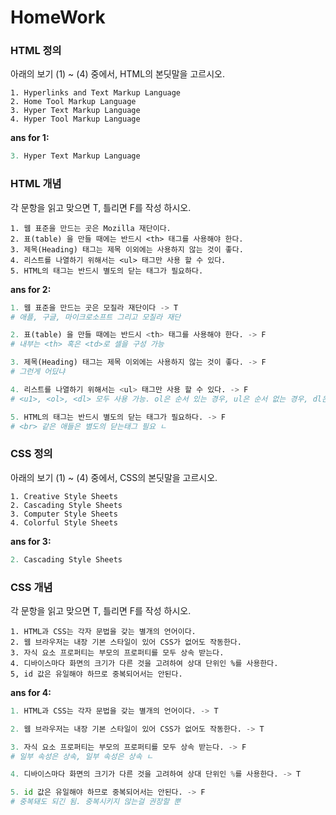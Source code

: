 # HomeWork

### HTML 정의

아래의 보기 (1) ~ (4) 중에서, HTML의 본딧말을 고르시오.

```
1. Hyperlinks and Text Markup Language
2. Home Tool Markup Language
3. Hyper Text Markup Language
4. Hyper Tool Markup Language
```

**ans for 1:**

```python
3. Hyper Text Markup Language
```



### HTML 개념

각 문항을 읽고 맞으면 T, 틀리면 F를 작성 하시오.

```
1. 웹 표준을 만드는 곳은 Mozilla 재단이다.
2. 표(table) 을 만들 때에는 반드시 <th> 태그를 사용해야 한다.
3. 제목(Heading) 태그는 제목 이외에는 사용하지 않는 것이 좋다.
4. 리스트를 나열하기 위해서는 <ul> 태그만 사용 할 수 있다.
5. HTML의 태그는 반드시 별도의 닫는 태그가 필요하다.
```

**ans for 2:**

```python
1. 웹 표준을 만드는 곳은 모질라 재단이다 -> T
# 애플, 구글, 마이크로소프트 그리고 모질라 재단

2. 표(table) 을 만들 때에는 반드시 <th> 태그를 사용해야 한다. -> F
# 내부는 <th> 혹은 <td>로 셀을 구성 가능

3. 제목(Heading) 태그는 제목 이외에는 사용하지 않는 것이 좋다. -> F
# 그런게 어딨냐

4. 리스트를 나열하기 위해서는 <ul> 태그만 사용 할 수 있다. -> F
# <u1>, <ol>, <dl> 모두 사용 가능. ol은 순서 있는 경우, ul은 순서 없는 경우, dl은 용어를 설명하는 경우 사용함

5. HTML의 태그는 반드시 별도의 닫는 태그가 필요하다. -> F
# <br> 같은 애들은 별도의 닫는태그 필요 ㄴ
```



### CSS 정의

아래의 보기 (1) ~ (4) 중에서, CSS의 본딧말을 고르시오.

```
1. Creative Style Sheets
2. Cascading Style Sheets
3. Computer Style Sheets
4. Colorful Style Sheets
```

**ans for 3:**

```python
2. Cascading Style Sheets
```





### CSS 개념

각 문항을 읽고 맞으면 T, 틀리면 F를 작성 하시오.

```
1. HTML과 CSS는 각자 문법을 갖는 별개의 언어이다.
2. 웹 브라우저는 내장 기본 스타일이 있어 CSS가 없어도 작동한다.
3. 자식 요소 프로퍼티는 부모의 프로퍼티를 모두 상속 받는다.
4. 디바이스마다 화면의 크기가 다른 것을 고려하여 상대 단위인 %를 사용한다.
5, id 값은 유일해야 하므로 중복되어서는 안된다.
```

**ans for 4:**

```python
1. HTML과 CSS는 각자 문법을 갖는 별개의 언어이다. -> T

2. 웹 브라우저는 내장 기본 스타일이 있어 CSS가 없어도 작동한다. -> T

3. 자식 요소 프로퍼티는 부모의 프로퍼티를 모두 상속 받는다. -> F
# 일부 속성은 상속, 일부 속성은 상속 ㄴ

4. 디바이스마다 화면의 크기가 다른 것을 고려하여 상대 단위인 %를 사용한다. -> T

5. id 값은 유일해야 하므로 중복되어서는 안된다. -> F
# 중복돼도 되긴 됨. 중복시키지 않는걸 권장할 뿐
```

